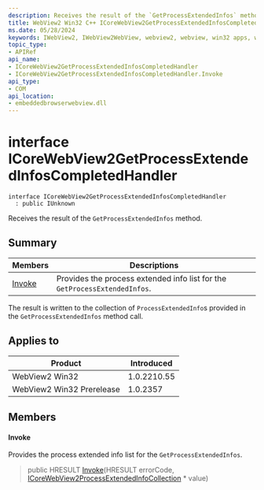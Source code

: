```yaml
---
description: Receives the result of the `GetProcessExtendedInfos` method.
title: WebView2 Win32 C++ ICoreWebView2GetProcessExtendedInfosCompletedHandler
ms.date: 05/28/2024
keywords: IWebView2, IWebView2WebView, webview2, webview, win32 apps, win32, edge, ICoreWebView2, ICoreWebView2Controller, browser control, edge html, ICoreWebView2GetProcessExtendedInfosCompletedHandler
topic_type: 
- APIRef
api_name:
- ICoreWebView2GetProcessExtendedInfosCompletedHandler
- ICoreWebView2GetProcessExtendedInfosCompletedHandler.Invoke
api_type:
- COM
api_location:
- embeddedbrowserwebview.dll
---
```


# interface ICoreWebView2GetProcessExtendedInfosCompletedHandler

```
interface ICoreWebView2GetProcessExtendedInfosCompletedHandler
  : public IUnknown
```

Receives the result of the `GetProcessExtendedInfos` method.

## Summary

 Members                        | Descriptions
--------------------------------|---------------------------------------------
[Invoke](#invoke) | Provides the process extended info list for the `GetProcessExtendedInfos`.

The result is written to the collection of `ProcessExtendedInfo`s provided in the `GetProcessExtendedInfos` method call.

## Applies to

Product                         | Introduced
--------------------------------|---------------------------------------------
WebView2 Win32            |    1.0.2210.55
WebView2 Win32 Prerelease |    1.0.2357

## Members

#### Invoke

Provides the process extended info list for the `GetProcessExtendedInfos`.

> public HRESULT [Invoke](#invoke)(HRESULT errorCode, [ICoreWebView2ProcessExtendedInfoCollection](icorewebview2processextendedinfocollection.md#icorewebview2processextendedinfocollection) * value)


